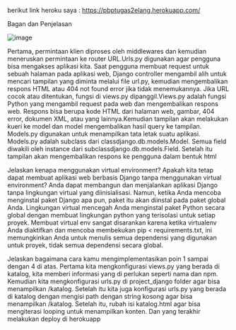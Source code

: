 berikut link heroku saya : https://pbptugas2elang.herokuapp.com/

Bagan dan Penjelasan 

![image](https://user-images.githubusercontent.com/86994564/190307354-19e62ac2-8383-451e-8452-43184b60d8ef.png)



Pertama, permintaan klien diproses oleh middlewares dan kemudian meneruskan permintaan ke router URL.Urls.py digunakan agar pengguna bisa mengakses aplikasi kita. Saat pengguna membuat request untuk sebuah halaman pada aplikasi web, Django controller mengambil alih untuk mencari tampilan yang diminta melalui file url.py, kemudian mengembalikan respons HTML atau 404 not found error jika tidak menemukannya. Jika URL cocok atau ditentukan, fungsi di views.py dipanggil.Views.py adalah fungsi Python yang mengambil request pada web dan mengembalikan respons web. Respons bisa berupa kode HTML dari halaman web, gambar, 404 error, dokumen XML, atau yang lainnya.Kemudian tampilan akan melakukan kueri ke model dan model mengembalikan hasil query ke tampilan. Models.py digunakan untuk menampilkan tata letak suatu aplikasi. Models.py adalah subclass dari classdjango.db.models.Model. Semua field diwakili oleh instance dari subclassdjango.db.models.Field. Setelah itu tampilan akan mengembalikan respons ke pengguna dalam bentuk html

Jelaskan kenapa menggunakan virtual environment? Apakah kita tetap dapat membuat aplikasi web berbasis Django tanpa menggunakan virtual environment?
Anda dapat membangun dan menjalankan aplikasi Django tanpa lingkungan virtual yang diinisialisasi. Namun, ketika Anda mencoba menginstal paket Django apa pun, paket itu akan diinstal pada paket global Anda. Lingkungan virtual mencegah Anda menginstal paket Python secara global dengan membuat lingkungan python yang terisolasi untuk setiap proyek. Membuat virtual env sangat disarankan karena ketika virtualenv Anda diaktifkan dan mencoba membekukan pip < requirements.txt, ini memungkinkan Anda untuk menulis semua dependensi yang digunakan untuk proyek, tidak semua dependensi secara global.

Jelaskan bagaimana cara kamu mengimplementasikan poin 1 sampai dengan 4 di atas.
Pertama kita mengkonfigurasi views.py yang berada di katalog, kita memberi informasi yang di perlukan seperti nama dan npm. Kemudian kita mengkonfigurasi urls.py di project_django folder agar bisa menampilkan /katalog. Setelah itu kita juga konfigurasi urls.py yang berada di katalog dengan mengisi path dengan string kosong agar bisa menampilkan /katalog. Setelah itu, rubah isi katalog.html agar bisa mengiterasi looping untuk menampilkan konten. Dan yang terakhir melakukan deploy di herokuapp

